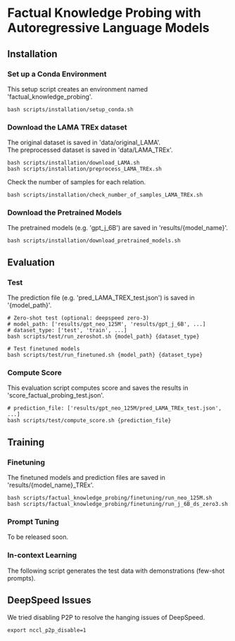 # Factual Knowledge Probing with Autoregressive Language Models


## Installation

### Set up a Conda Environment
This setup script creates an environment named 'factual_knowledge_probing'.
```
bash scripts/installation/setup_conda.sh
```

### Download the LAMA TREx dataset
The original dataset is saved in 'data/original_LAMA'.  
The preprocessed dataset is saved in 'data/LAMA_TREx'.
```
bash scripts/installation/download_LAMA.sh
bash scripts/installation/preprocess_LAMA_TREx.sh
```

Check the number of samples for each relation.
```
bash scripts/installation/check_number_of_samples_LAMA_TREx.sh
```

### Download the Pretrained Models
The pretrained models (e.g. 'gpt_j_6B') are saved in 'results/{model_name}'.
```
bash scripts/installation/download_pretrained_models.sh
```


## Evaluation

### Test
The prediction file (e.g. 'pred_LAMA_TREX_test.json') is saved in '{model_path}'.
```
# Zero-shot test (optional: deepspeed zero-3)
# model_path: ['results/gpt_neo_125M', 'results/gpt_j_6B', ...]
# dataset_type: ['test', 'train', ...]
bash scripts/test/run_zeroshot.sh {model_path} {dataset_type}

# Test finetuned models
bash scripts/test/run_finetuned.sh {model_path} {dataset_type}
```

### Compute Score
This evaluation script computes score and saves the results in 'score_factual_probing_test.json'.
```
# prediction_file: ['results/gpt_neo_125M/pred_LAMA_TREx_test.json', ...]
bash scripts/test/compute_score.sh {prediction_file}
```


## Training

### Finetuning
The finetuned models and prediction files are saved in 'results/{model_name}_TREx'.
```
bash scripts/factual_knowledge_probing/finetuning/run_neo_125M.sh
bash scripts/factual_knowledge_probing/finetuning/run_j_6B_ds_zero3.sh
```

### Prompt Tuning
To be released soon.

### In-context Learning
The following script generates the test data with demonstrations (few-shot prompts).


## DeepSpeed Issues
We tried disabling P2P to resolve the hanging issues of DeepSpeed.
```
export nccl_p2p_disable=1
```